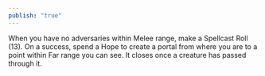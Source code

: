 ```yaml
---
publish: "true"
---
```

When you have no adversaries within Melee range, make a Spellcast Roll (13). On a success, spend a Hope to create a portal from where you are to a point within Far range you can see. It closes once a creature has passed through it.
